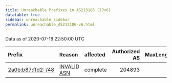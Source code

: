 ```yaml
---
title: Unreachable Prefixes in AS213186 (IPv6)
datatable: true
sidebar: unreachable_sidebar
permalink: unreachable_AS213186-v6.html
---
```


Data as of 2020-07-18 22:50:00 UTC


<div class="datatable-begin"></div>

| Prefix                                                         | Reason                                                                                                     | affected   |   Authorized AS |   MaxLength | Anchor                                         |   unreachable /48s |
|:---------------------------------------------------------------|:-----------------------------------------------------------------------------------------------------------|:-----------|----------------:|------------:|:-----------------------------------------------|-------------------:|
| [2a0b:b87:ffd2::/48](https://stat.ripe.net/2a0b:b87:ffd2::/48) | [INVALID ASN](https://rpki-validator.ripe.net/announcement-preview?asn=AS213186&prefix=2a0b:b87:ffd2::/48) | complete   |          204893 |          48 | [RIPE](unreachable_RIPE_NCC_RPKI_Root-v6.html) |                  1 |

<div class="datatable-end"></div>